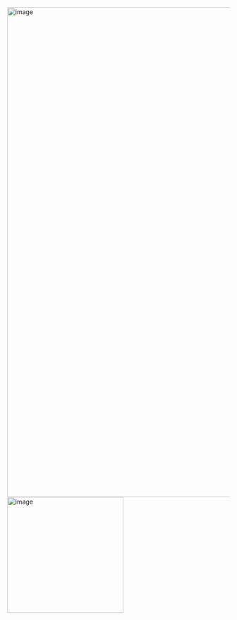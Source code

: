 
<img width="1111" alt="image" src="https://github.com/Niravpatel129/UI-Example/assets/43049943/c0618af7-7628-43cd-9624-911d07e058c7">


<img width="263" alt="image" src="https://github.com/Niravpatel129/UI-Example/assets/43049943/01376af7-ad11-4cd7-bb7f-7cefc7ccbd7b">
